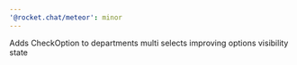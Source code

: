 ```yaml
---
'@rocket.chat/meteor': minor
---
```


Adds CheckOption to departments multi selects improving options visibility state
